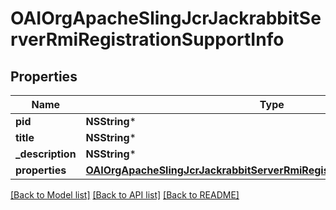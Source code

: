 # OAIOrgApacheSlingJcrJackrabbitServerRmiRegistrationSupportInfo

## Properties
Name | Type | Description | Notes
------------ | ------------- | ------------- | -------------
**pid** | **NSString*** |  | [optional] 
**title** | **NSString*** |  | [optional] 
**_description** | **NSString*** |  | [optional] 
**properties** | [**OAIOrgApacheSlingJcrJackrabbitServerRmiRegistrationSupportProperties***](OAIOrgApacheSlingJcrJackrabbitServerRmiRegistrationSupportProperties.md) |  | [optional] 

[[Back to Model list]](../README.md#documentation-for-models) [[Back to API list]](../README.md#documentation-for-api-endpoints) [[Back to README]](../README.md)


